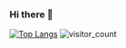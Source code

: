 ### Hi there 👋

<!--
**iola1999/iola1999** is a ✨ _special_ ✨ repository because its `README.md` (this file) appears on your GitHub profile.
-->

[![Top Langs](https://github-readme-stats.vercel.app/api/top-langs/?username=iola1999&layout=compact)](https://github.com/anuraghazra/github-readme-stats)
![visitor_count](https://visitor-badge.glitch.me/badge?page_id=iola1999_github_visitor_count)
